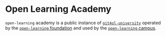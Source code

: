 # Open Learning Academy

`open-learning` academy is a public instance of [`git4ol-university`](http://github.com/open-learning/git4ol-university/) operated by the [`open-learning` foundation](http://open-learning.org/foundation/) and used by the  [`open-learning` campus](http://open-learning.org/campus/).
